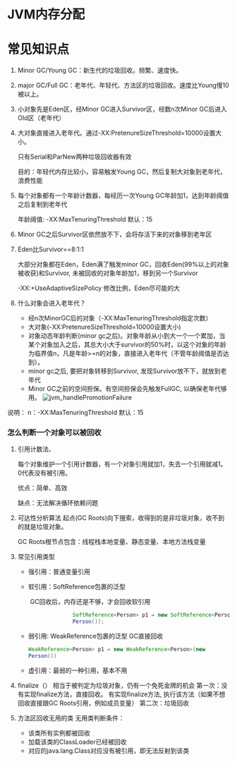 

# JVM内存分配

# 常见知识点

1. Minor GC/Young GC：新生代的垃圾回收。频繁、速度快。

2. major GC/Full GC：老年代、年轻代、方法区的垃圾回收。速度比Young慢10被以上。

3. 小对象先是Eden区，经Minor GC进入Survivor区，经数n次Minor GC后进入Old区（老年代）

4. 大对象直接进入老年代。通过-XX:PretenureSizeThreshold=10000设置大小。

   只有Serial和ParNew两种垃圾回收器有效

   目的：年轻代内存比较小，容易触发Young GC，然后复制大对象到老年代，浪费性能

5. 每个对象都有一个年龄计数器，每经历一次Young GC年龄加1，达到年龄阈值之后复制到老年代

   年龄阈值: -XX:MaxTenuringThreshold     默认：15

6. Minor GC之后Survivor区依然放不下，会将存活下来的对象移到老年区

7. Eden比Survivor==8:1:1

   大部分对象都在Eden，Eden满了触发minor GC，回收Eden(99%以上的对象被收获)和Survivor,  未被回收的对象年龄加1，移到另一个Survivor

   -XX:+UseAdaptiveSizePolicy 修改比例，Eden尽可能的大

8. 什么对象会进入老年代？

   * 经n次MinorGC后的对象（-XX:MaxTenuringThreshold指定次数）
   * 大对象(-XX:PretenureSizeThreshold=10000设置大小)
   * 对象动态年龄判断(minor gc之后)。对象年龄从小到大一个一个累加，当某个对象加入之后，其总大小大于survivor的50%时，以这个对象的年龄为临界值n，凡是年龄>=n的对象，直接进入老年代（不管年龄阈值是否达到）。
   * minor gc之后, 要把对象转移到Survivor, 发现Survivor放不下，就放到老年代
   * Minor GC之前的空间担保。有空间担保会先触发FullGC, 以确保老年代够用。
     ![jvm_handlePromotionFailure](https://raw.githubusercontent.com/huan415/JavaYang/master/assets/jvm_handlePromotionFailure.jpg)

说明：
n：-XX:MaxTenuringThreshold     默认：15

### 怎么判断一个对象可以被回收

1. 引用计数法、

   每个对象维护一个引用计数器，有一个对象引用就加1，失去一个引用就减1。0代表没有被引用。

   优点：简单、高效

   缺点：无法解决循环依赖问题

2. 可达性分析算法
   起点(GC Roots)向下搜索，收得到的是非垃圾对象，收不到的就是垃圾对象。

   GC Roots根节点包含：线程栈本地变量、静态变量、本地方法栈变量

3. 常见引用类型

   * 强引用：普通变量引用

   * 软引用：SoftReference包裹的泛型

     ​                GC回收后，内存还是不够，才会回收软引用

     ```java
                   SoftReference<Person> p1 = new SoftReference<Person>(new
                   Person());
     ```

     

   * 弱引用: WeakReference包裹的泛型
                  GC直接回收

     ```java
     WeakReference<Person> p1 = new WeakReference<Person>(new
     Person())
     ```

     

   * 虚引用：最弱的一种引用，基本不用

4. finalize（）
   相当于被判定为垃圾对象，仍有一个免死金牌的机会
   第一次：没有实现finalize方法，直接回收。
                  有实现finalize方法, 执行该方法（如果不想回收直接跟GC Roots引用，例如成员变量）
   第二次：垃圾回收

5. 方法区回收无用的类
   无用类判断条件：

   * 该类所有实例都被回收
   * 加载该类的ClassLoader已经被回收
   * 对应的java.lang.Class对应没有被引用，即无法反射到该类


